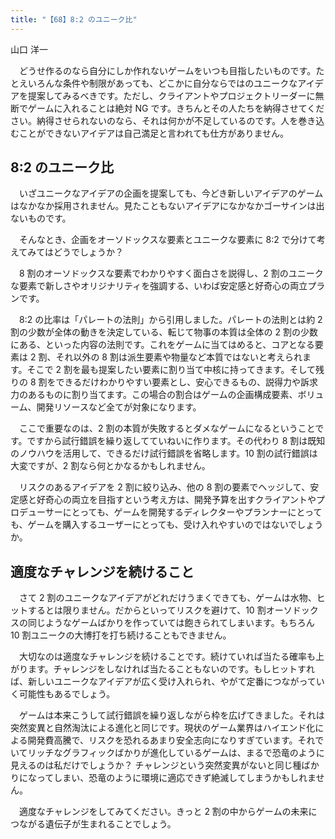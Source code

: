 ```yaml
---
title: "【68】8:2 のユニーク比"
---
```



山口 洋一


　どうせ作るのなら自分にしか作れないゲームをいつも目指したいものです。たとえいろんな条件や制限があっても、どこかに自分ならではのユニークなアイデアを提案してみるべきです。ただし、クライアントやプロジェクトリーダーに無断でゲームに入れることは絶対 NG です。きちんとその人たちを納得させてください。納得させられないのなら、それは何かが不足しているのです。人を巻き込むことができないアイデアは自己満足と言われても仕方がありません。

## 8:2 のユニーク比

　いざユニークなアイデアの企画を提案しても、今どき新しいアイデアのゲームはなかなか採用されません。見たこともないアイデアになかなかゴーサインは出ないものです。

　そんなとき、企画をオーソドックスな要素とユニークな要素に 8:2 で分けて考えてみてはどうでしょうか？

　8 割のオーソドックスな要素でわかりやすく面白さを説得し、2 割のユニークな要素で新しさやオリジナリティを強調する、いわば安定感と好奇心の両立プランです。

　8:2 の比率は「パレートの法則」から引用しました。パレートの法則とは約 2 割の少数が全体の動きを決定している、転じて物事の本質は全体の 2 割の少数にある、といった内容の法則です。これをゲームに当てはめると、コアとなる要素は 2 割、それ以外の 8 割は派生要素や物量など本質ではないと考えられます。そこで 2 割を最も提案したい要素に割り当て中核に持ってきます。そして残りの 8 割をできるだけわかりやすい要素とし、安心できるもの、説得力や訴求力のあるものに割り当てます。この場合の割合はゲームの企画構成要素、ボリューム、開発リソースなど全てが対象になります。

　ここで重要なのは、2 割の本質が失敗するとダメなゲームになるということです。ですから試行錯誤を繰り返してていねいに作ります。その代わり 8 割は既知のノウハウを活用して、できるだけ試行錯誤を省略します。10 割の試行錯誤は大変ですが、2 割なら何とかなるかもしれません。

　リスクのあるアイデアを 2 割に絞り込み、他の 8 割の要素でヘッジして、安定感と好奇心の両立を目指すという考え方は、開発予算を出すクライアントやプロデューサーにとっても、ゲームを開発するディレクターやプランナーにとっても、ゲームを購入するユーザーにとっても、受け入れやすいのではないでしょうか。

## 適度なチャレンジを続けること

　さて 2 割のユニークなアイデアがどれだけうまくできても、ゲームは水物、ヒットするとは限りません。だからといってリスクを避けて、10 割オーソドックスの同じようなゲームばかりを作っていては飽きられてしまいます。もちろん 10 割ユニークの大博打を打ち続けることもできません。

　大切なのは適度なチャレンジを続けることです。続けていれば当たる確率も上がります。チャレンジをしなければ当たることもないのです。もしヒットすれば、新しいユニークなアイデアが広く受け入れられ、やがて定番につながっていく可能性もあるでしょう。

　ゲームは本来こうして試行錯誤を繰り返しながら枠を広げてきました。それは突然変異と自然淘汰による進化と同じです。現状のゲーム業界はハイエンド化による開発費高騰で、リスクを恐れるあまり安全志向になりすぎています。それでいてリッチなグラフィックばかりが進化しているゲームは、まるで恐竜のように見えるのは私だけでしょうか？ チャレンジという突然変異がないと同じ種ばかりになってしまい、恐竜のように環境に適応できず絶滅してしまうかもしれません。

　適度なチャレンジをしてみてください。きっと 2 割の中からゲームの未来につながる遺伝子が生まれることでしょう。
